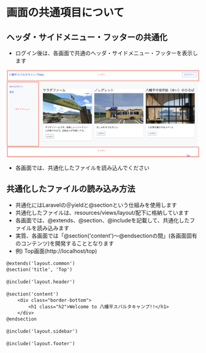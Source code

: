 # 画面の共通項目について

## ヘッダ・サイドメニュー・フッターの共通化
* ログイン後は、各画面で共通のヘッダ・サイドメニュー・フッターを表示します

![共通化](./common_layout.png)

* 各画面では、共通化したファイルを読み込んでください

## 共通化したファイルの読み込み方法
* 共通化にはLaravelの＠yieldと@sectionという仕組みを使用します
* 共通化したファイルは、resources/views/layout/配下に格納しています
* 各画面では、@extends、@section、@includeを記載して、共通化したファイルを読み込みます
* 実質、各画面では「@section('content')〜@endsectionの間」(各画面固有のコンテンツ)を開発することとなります
* 例) Top画面(http://localhost/top)
```
@extends('layout.common')
@section('title', 'Top')

@include('layout.header')

@section('content')
    <div class="border-bottom">
        <h1 class="h2">Welcome to 八幡平スパルタキャンプ!!</h1>
    </div>
@endsection

@include('layout.sidebar')

@include('layout.footer')
```